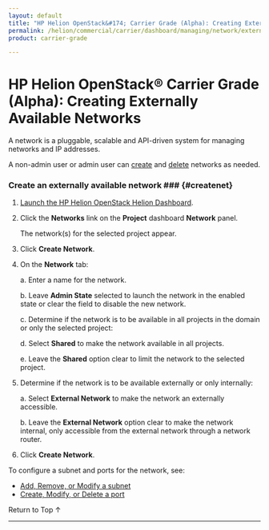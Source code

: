 ```yaml
---
layout: default
title: "HP Helion OpenStack&#174; Carrier Grade (Alpha): Creating Externally Available Networks"
permalink: /helion/commercial/carrier/dashboard/managing/network/external/create/
product: carrier-grade

---
```

<!--UNDER REVISION-->

<script>

function PageRefresh {
onLoad="window.refresh"
}

PageRefresh();

</script>

<!--
<p style="font-size: small;"> <a href="/helion/commercial/carrier/ga1/install/">&#9664; PREV</a> | <a href="/helion/commercial/carrier/ga1/install-overview/">&#9650; UP</a> | <a href="/helion/commercial/carrier/ga1/">NEXT &#9654;</a></p> 
-->

# HP Helion OpenStack&#174; Carrier Grade (Alpha): Creating Externally Available Networks

A network is a pluggable, scalable and API-driven system for managing networks and IP addresses.

A non-admin user or admin user can [create](#createnet) and [delete](#deletenet) networks as needed. 

### Create an externally available network ### {#createnet}

1. [Launch the HP Helion OpenStack Helion Dashboard](/helion/openstack/carrier/dashboard/login/).

2. Click the **Networks** link on the **Project** dashboard **Network** panel.

	The network(s) for the selected project appear. 

3. Click **Create Network**.

4. On the **Network** tab:

	a. Enter a name for the network.

	b. Leave **Admin State** selected to launch the network in the enabled state or clear the field to disable the new network.

	c. Determine if the network is to be available in all projects in the domain or only the selected project: 

	d. Select **Shared** to make the network available in all projects.

	e. Leave the **Shared** option clear to limit the network to the selected project. 

5. Determine if the network is to be available externally or only internally: 

	a. Select **External Network** to make the network an externally accessible.

	b. Leave the **External Network** option clear to make the network internal, only accessible from the external network through a network router. 

6. Click **Create Network**.  

To configure a subnet and ports for the network, see:

* [Add, Remove, or Modify a subnet](/helion/commercial/carrier/dashboard/managing/network/subnet/)
* [Create, Modify, or Delete a port](/helion/commercial/carrier/dashboard/managing/network/ports/)


<a href="#top" style="padding:14px 0px 14px 0px; text-decoration: none;"> Return to Top &#8593; </a>


----
